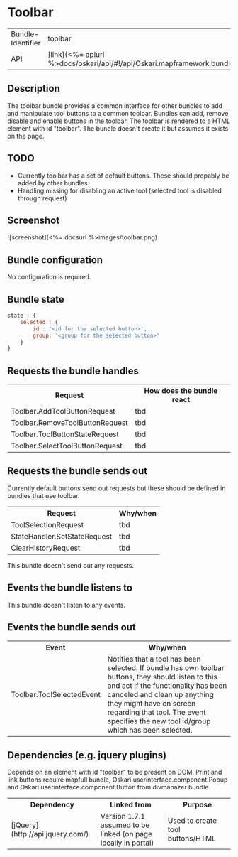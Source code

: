 # Toolbar

<table>
  <tr>
    <td>Bundle-Identifier</td><td>toolbar</td>
  </tr>
  <tr>
    <td>API</td><td>[link](<%= apiurl %>docs/oskari/api/#!/api/Oskari.mapframework.bundle.toolbar.ToolbarBundleInstance)</td>
  </tr>
</table>

## Description

The toolbar bundle provides a common interface for other bundles to add and manipulate tool buttons to a common toolbar. Bundles can add, remove, disable and enable buttons in the toolbar. The toolbar is rendered to a HTML element with id "toolbar". The bundle doesn't create it but assumes it exists on the page.

## TODO

* Currently toolbar has a set of default buttons. These should propably be added by other bundles.
* Handling missing for disabling an active tool (selected tool is disabled through request)

## Screenshot

![screenshot](<%= docsurl %>images/toolbar.png)

## Bundle configuration

No configuration is required.

## Bundle state

```javascript
state : {
    selected : {
        id : '<id for the selected button>',
        group: '<group for the selected button>'
    }
}
```

## Requests the bundle handles

<table>
<tbody><tr><th>Request</th><th>How does the bundle react</th></tr>
<tr><td> Toolbar.AddToolButtonRequest </td><td> tbd
</td></tr><tr><td> Toolbar.RemoveToolButtonRequest </td><td> tbd
</td></tr><tr><td> Toolbar.ToolButtonStateRequest </td><td> tbd
</td></tr><tr><td> Toolbar.SelectToolButtonRequest </td><td> tbd
</td></tr></tbody></table>

## Requests the bundle sends out

Currently default buttons send out requests but these should be defined in bundles that use toolbar.

<table>
<tbody><tr><th>Request</th><th>Why/when</th></tr>
<tr><td> ToolSelectionRequest </td><td> tbd
</td></tr><tr><td> StateHandler.SetStateRequest </td><td> tbd
</td></tr><tr><td> ClearHistoryRequest </td><td> tbd
</td></tr></tbody></table>

This bundle doesn't send out any requests.

## Events the bundle listens to

This bundle doesn't listen to any events.

## Events the bundle sends out

<table>
<tbody><tr><th>Event</th><th>Why/when</th></tr>
<tr><td> Toolbar.ToolSelectedEvent </td><td> Notifies that a tool has been selected. If bundle has own toolbar buttons, they should listen to this and act if the functionality has been canceled and clean up anything they might have on screen regarding that tool. The event specifies the new tool id/group which has been selected.
</td></tr></tbody></table>

## Dependencies (e.g. jquery plugins)

Depends on an element with id "toolbar" to be present on DOM.
Print and link buttons require mapfull bundle, Oskari.userinterface.component.Popup and Oskari.userinterface.component.Button from divmanazer bundle.

<table>
  <tr>
    <th>Dependency</th><th>Linked from</th><th>Purpose</th>
  </tr>
  <tr><td> [jQuery](http://api.jquery.com/) </td><td> Version 1.7.1 assumed to be linked (on page locally in portal) </td><td> Used to create tool buttons/HTML
</td></tr></tbody></table>
